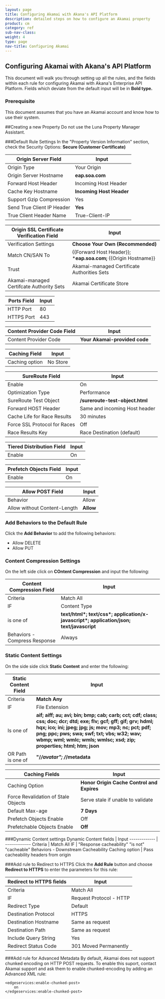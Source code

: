 ```yaml
---
layout: page
title: Configuring Akamai with Akana's API Platform
description: detailed steps on how to configure an Akamai property
product: cm
category: ref	
sub-nav-class: 
weight: 4
type: page
nav-title: Configuring Akamai
---
```



Configuring Akamai with Akana's API Platform 
-------------------------------------
This document will walk you through setting up all the rules, and the fields within each rule for configuring Akamai with Akana's Enterprise API Platform. Fields which deviate from the default input will be in **Bold type.**

### Prerequisite
This document assumes that you have an Akamai account and know how to use their system. 
 
##Creating a new Property
Do not use the Luna Property  Manager Assistant.

###Default Rule Settings
In the "Property Version Information" section, check the Security Options: **Secure (Customer Certificate)**



Origin Server Field  | Input
------------- | -------------
Origin Type  | Your Origin
Origin Server Hostname  | **eap.soa.com**
Forward Host Header | Incoming Host Header
Cache Key Hostname | **Incoming Host Header**
Support Gzip Compression | Yes
Send True Client IP Header | **Yes**
True Client Header Name | True-Client-IP


Origin SSL Certificate Verification Field | Input
------------- | -------------
Verification Settings | **Choose Your Own (Recommended)**
Match CN/SAN To | {{Forward Host Header}}; ***eap.soa.com;** {{Origin Hostname}} 
Trust | Akamai-managed Certificate Authorities Sets
Akamai-managed Certifcate Authority Sets | Akamai Certificate Store

Ports Field | Input
------------- | -------------
HTTP Port | 80
HTTPS Port | 443

Content Provider Code Field | Input
------------- | -------------
Content Provider Code | **Your Akamai-provided code**

Caching Field | Input
------------- | -------------
Caching option | No Store

SureRoute Field | Input
------------- | -------------
Enable | On
Optimization Type | Performance
SureRoute Test Object | **/sureroute-test-object.html**
Forward HOST Header | Same and incoming Host header
Cache Life for Race Results | 30 minutes
Force SSL Protocol for Races | Off
Race Results Key | Race Destination (default) 

Tiered Distribution Field | Input
------------- | -------------
Enable | On

Prefetch Objects Field | Input
------------- | -------------
Enable | On

Allow POST Field | Input
------------- | -------------
Behavior | Allow
Allow without Content-Length | **Allow**

### Add Behaviors to the Default Rule
Click the **Add Behavior** to add the following behaviors:

* Allow DELETE
* Allow PUT

### Content Compression Settings
On the left side click on **COntent Compression** and input the following:

Content Compression Field | Input
------------- | -------------
Criteria | Match All
IF | Content Type
is one of | **text/html\*;  text/css\*; 	application/x-javascript\*; 	application/json; text/javascript**
Behaviors - Compress Response | Always

### Static Content Settings
On the side side click **Static Content** and enter the following: 

Static Content Field | Input
------------- | -------------
Criteria | **Match Any**
IF | File Extension 
Is one of | **aif; aiff; au; avi; bin; bmp; cab; carb; cct; cdf; class; css; doc; dcr; dtd; exe; flv; gcf; gff; gif; grv; hdml; hqx; ico; ini; jpeg; jpg; js; mov; mp3; nc; pct; pdf; png; ppc; pws; swa; swf; txt; vbs; w32; wav; wbmp; wml; wmlc; wmls; wmlsc; xsd; zip; properties; html; htm; json**
OR Path is one of | **"/*/avatar"; /*/metadata**

Caching Fields | Input
------------- | -------------
Caching Option | **Honor Origin Cache Control and Expires**
Force Revalidation of Stale Objects | Serve stale if unable to validate
Default Max-age | **7 Days**
Prefetch Objects Enable | Off
Prefetchable Objects Enable | **Off**


###Dynamic Content settings
Dynamic Content fields | Input
------------- | -------------
Criteria | Match All
IF | "Response cacheability" "is not" "cacheable"
Behaviors - Downstream Cacheability Caching option | Pass cacheability headers from origin

###Add rule to Redirect to HTTPS
Click the **Add Rule** button and choose **Redirect to HTTPS** to enter the parameters for this rule: 

Redirect to HTTPS fields | Input
------------- | -------------
Criteria | Match All
IF | Request Protocol - HTTP
Redirect Type | Default
Destination Protocol | HTTPS
Destination Hostname | Same as request
Destination Path | Same as request
Include Query String | Yes
Redirect Status Code | 301 Moved Permanently

###Add rule for Advanced Metadata
By default, Akamai does not support chunked encoding on HTTP POST requests. To enable this suport, contact Akamai support and ask them to enable chunked-encoding by adding an Advanced XML rule:

````
<edgeservices:enable-chunked-post>
	on
</edgeservices:enable-chunked-post>
````






 